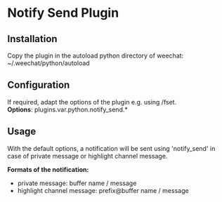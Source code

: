 # Notify Send Plugin

## Installation

Copy the plugin in the autoload python directory of weechat:
~/.weechat/python/autoload

## Configuration

If required, adapt the options of the plugin e.g. using /fset.  
**Options**: plugins.var.python.notify_send.*

## Usage

With the default options, a notification will be sent using 'notify_send' in case of private message or highlight channel message.  

**Formats of the notification:**  

 * private message: buffer name / message
 * highlight channel message: prefix@buffer name / message
